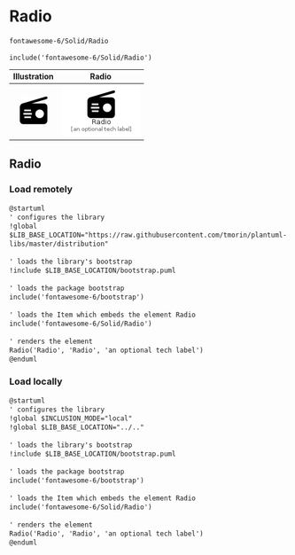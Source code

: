 # Radio


```text
fontawesome-6/Solid/Radio
```

```text
include('fontawesome-6/Solid/Radio')
```



| Illustration | Radio |
| :---: | :---: |
| ![illustration for Illustration](../../fontawesome-6/Solid/Radio.png) | ![illustration for Radio](../../fontawesome-6/Solid/Radio.Local.png) |




## Radio

### Load remotely
```plantuml
@startuml
' configures the library
!global $LIB_BASE_LOCATION="https://raw.githubusercontent.com/tmorin/plantuml-libs/master/distribution"

' loads the library's bootstrap
!include $LIB_BASE_LOCATION/bootstrap.puml

' loads the package bootstrap
include('fontawesome-6/bootstrap')

' loads the Item which embeds the element Radio
include('fontawesome-6/Solid/Radio')

' renders the element
Radio('Radio', 'Radio', 'an optional tech label')
@enduml
```

### Load locally
```plantuml
@startuml
' configures the library
!global $INCLUSION_MODE="local"
!global $LIB_BASE_LOCATION="../.."

' loads the library's bootstrap
!include $LIB_BASE_LOCATION/bootstrap.puml

' loads the package bootstrap
include('fontawesome-6/bootstrap')

' loads the Item which embeds the element Radio
include('fontawesome-6/Solid/Radio')

' renders the element
Radio('Radio', 'Radio', 'an optional tech label')
@enduml
```

